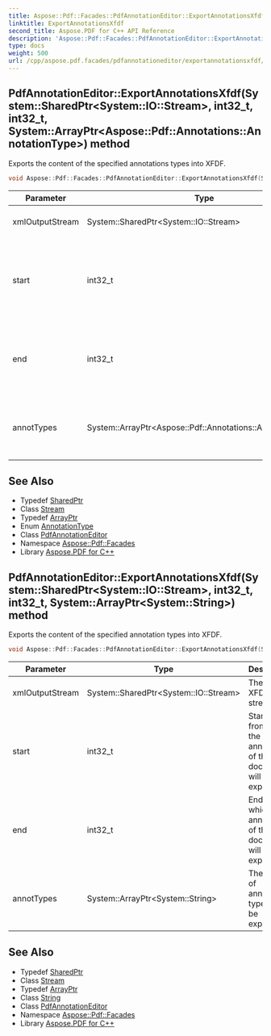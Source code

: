 ```yaml
---
title: Aspose::Pdf::Facades::PdfAnnotationEditor::ExportAnnotationsXfdf method
linktitle: ExportAnnotationsXfdf
second_title: Aspose.PDF for C++ API Reference
description: 'Aspose::Pdf::Facades::PdfAnnotationEditor::ExportAnnotationsXfdf method. Exports the content of the specified annotations types into XFDF in C++.'
type: docs
weight: 500
url: /cpp/aspose.pdf.facades/pdfannotationeditor/exportannotationsxfdf/
---
```

## PdfAnnotationEditor::ExportAnnotationsXfdf(System::SharedPtr\<System::IO::Stream\>, int32_t, int32_t, System::ArrayPtr\<Aspose::Pdf::Annotations::AnnotationType\>) method


Exports the content of the specified annotations types into XFDF.

```cpp
void Aspose::Pdf::Facades::PdfAnnotationEditor::ExportAnnotationsXfdf(System::SharedPtr<System::IO::Stream> xmlOutputStream, int32_t start, int32_t end, System::ArrayPtr<Aspose::Pdf::Annotations::AnnotationType> annotTypes)
```


| Parameter | Type | Description |
| --- | --- | --- |
| xmlOutputStream | System::SharedPtr\<System::IO::Stream\> | The output XFDF stream. |
| start | int32_t | Start page from which the annotations of the document will be exported. |
| end | int32_t | End page to which the annotations of the document will be exported. |
| annotTypes | System::ArrayPtr\<Aspose::Pdf::Annotations::AnnotationType\> | The array of annotation types need be exported. |

## See Also

* Typedef [SharedPtr](../../../system/sharedptr/)
* Class [Stream](../../../system.io/stream/)
* Typedef [ArrayPtr](../../../system/arrayptr/)
* Enum [AnnotationType](../../../aspose.pdf.annotations/annotationtype/)
* Class [PdfAnnotationEditor](../)
* Namespace [Aspose::Pdf::Facades](../../)
* Library [Aspose.PDF for C++](../../../)
## PdfAnnotationEditor::ExportAnnotationsXfdf(System::SharedPtr\<System::IO::Stream\>, int32_t, int32_t, System::ArrayPtr\<System::String\>) method


Exports the content of the specified annotation types into XFDF.

```cpp
void Aspose::Pdf::Facades::PdfAnnotationEditor::ExportAnnotationsXfdf(System::SharedPtr<System::IO::Stream> xmlOutputStream, int32_t start, int32_t end, System::ArrayPtr<System::String> annotTypes)
```


| Parameter | Type | Description |
| --- | --- | --- |
| xmlOutputStream | System::SharedPtr\<System::IO::Stream\> | The output XFDF stream. |
| start | int32_t | Start page from which the annotations of the document will be exported. |
| end | int32_t | End page to which the annotations of the document will be exported. |
| annotTypes | System::ArrayPtr\<System::String\> | The array of annotation types need be exported. |

## See Also

* Typedef [SharedPtr](../../../system/sharedptr/)
* Class [Stream](../../../system.io/stream/)
* Typedef [ArrayPtr](../../../system/arrayptr/)
* Class [String](../../../system/string/)
* Class [PdfAnnotationEditor](../)
* Namespace [Aspose::Pdf::Facades](../../)
* Library [Aspose.PDF for C++](../../../)
